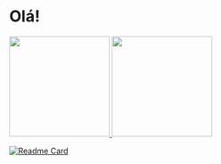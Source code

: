 <h1>Olá!</h1>
<div>
  <a href="https://github.com/mkcamaraa">
  <img height="180em" src="https://github-readme-stats.vercel.app/api?username=mkcamaraa&show_icons=true&theme=radical&include_all_commits=true&count_private=true"/>
  <img height="180em" src="https://github-readme-stats.vercel.app/api/top-langs/?username=mkcamaraa&layout=compact&langs_count=7&theme=radical"/>
</div>

  [![Readme Card](https://github-readme-stats.vercel.app/api/pin/?username=mkcamaraa&repo=github-readme-stats)](https://github.com/mkcamaraa/github-readme-stats)
